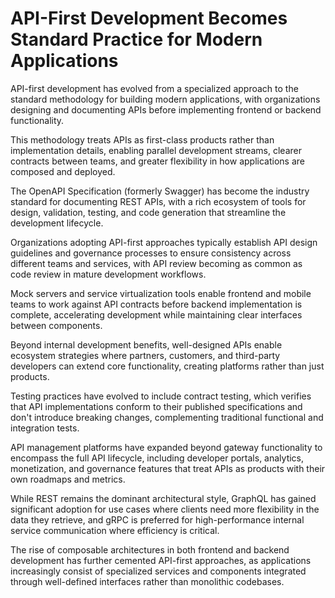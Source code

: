 # API-First Development Becomes Standard Practice for Modern Applications

API-first development has evolved from a specialized approach to the standard methodology for building modern applications, with organizations designing and documenting APIs before implementing frontend or backend functionality.

This methodology treats APIs as first-class products rather than implementation details, enabling parallel development streams, clearer contracts between teams, and greater flexibility in how applications are composed and deployed.

The OpenAPI Specification (formerly Swagger) has become the industry standard for documenting REST APIs, with a rich ecosystem of tools for design, validation, testing, and code generation that streamline the development lifecycle.

Organizations adopting API-first approaches typically establish API design guidelines and governance processes to ensure consistency across different teams and services, with API review becoming as common as code review in mature development workflows.

Mock servers and service virtualization tools enable frontend and mobile teams to work against API contracts before backend implementation is complete, accelerating development while maintaining clear interfaces between components.

Beyond internal development benefits, well-designed APIs enable ecosystem strategies where partners, customers, and third-party developers can extend core functionality, creating platforms rather than just products.

Testing practices have evolved to include contract testing, which verifies that API implementations conform to their published specifications and don't introduce breaking changes, complementing traditional functional and integration tests.

API management platforms have expanded beyond gateway functionality to encompass the full API lifecycle, including developer portals, analytics, monetization, and governance features that treat APIs as products with their own roadmaps and metrics.

While REST remains the dominant architectural style, GraphQL has gained significant adoption for use cases where clients need more flexibility in the data they retrieve, and gRPC is preferred for high-performance internal service communication where efficiency is critical.

The rise of composable architectures in both frontend and backend development has further cemented API-first approaches, as applications increasingly consist of specialized services and components integrated through well-defined interfaces rather than monolithic codebases.